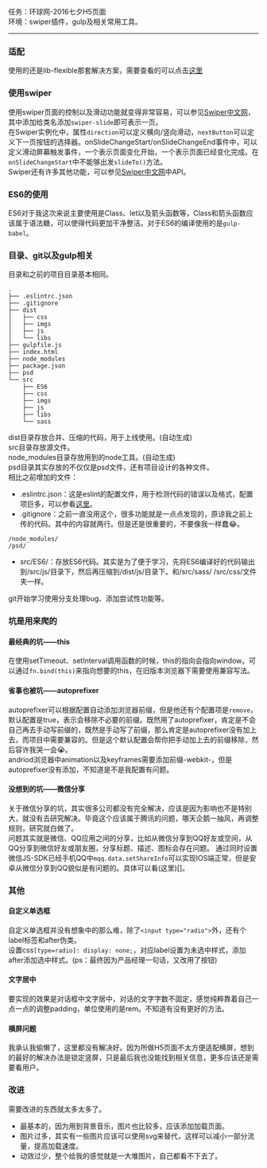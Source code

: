 任务：环球网-2016七夕H5页面  
环境：swiper插件，gulp及相关常用工具。

---

### 适配
使用的还是lib-flexible那套解决方案，需要查看的可以点击[这里](https://github.com/amfe/lib-flexible)  
### 使用swiper
使用swiper页面的控制以及滑动功能就变得非常容易，可以参见[Swiper中文网](http://www.swiper.com.cn/)，其中添加给类名添加`swiper-slide`即可表示一页。  
在Swiper实例化中，属性`direction`可以定义横向/竖向滑动，`nextButton`可以定义下一页按钮的选择器。onSlideChangeStart/onSlideChangeEnd事件中，可以定义滑动屏幕触发事件，一个表示页面变化开始，一个表示页面已经变化完成。在`onSlideChangeStart`中不能够出发`slideTo()`方法。  
Swiper还有许多其他功能，可以参见[Swiper中文网](http://www.swiper.com.cn/)中API。

### ES6的使用
ES6对于我这次来说主要使用是Class、let以及箭头函数等，Class和箭头函数应该属于语法糖，可以使得代码更加干净整洁。对于ES6的编译使用的是`gulp-babel`。

### 目录、git以及gulp相关
目录和之前的项目目录基本相同。
```
.
├── .eslintrc.json
├── .gitignore
├── dist
│   ├── css
│   ├── imgs
│   ├── js
│   └── libs
├── gulpfile.js
├── index.html
├── node_modules
├── package.json
├── psd
└── src
    ├── ES6
    ├── css
    ├── imgs
    ├── js
    ├── libs
    └── sass
```
dist目录存放合并、压缩的代码，用于上线使用。(自动生成)  
src目录存放源文件。  
node_modules目录存放用到的node工具。(自动生成)  
psd目录其实存放的不仅仅是psd文件，还有项目设计的各种文件。  
相比之前增加的文件：

*  .eslintrc.json：这是eslint的配置文件，用于检测代码的错误以及格式，配置项巨多，可以参看[这里](https://segmentfault.com/a/1190000004468428)。
*  .gitignore：之前一直没用这个，很多功能就是一点点发现的，原谅我之前上传的代码。其中的内容就两行。但是还是很重要的，不要像我一样蠢:joy:。
```
/node_modules/
/psd/
```
* src/ES6/：存放ES6代码。其实是为了便于学习，先将ES6编译好的代码输出到/src/js/目录下，然后再压缩到/dist/js/目录下。和/src/sass/ /src/css/文件夹一样。

git开始学习使用分支处理bug、添加尝试性功能等。

### 坑是用来爬的
#### 最经典的坑——this
在使用setTimeout、setInterval调用函数的时候，this的指向会指向window。可以通过`fn.bind(this)`来指向想要的this，在旧版本浏览器下需要使用兼容写法。

#### 省事也被坑——autoprefixer
autoprefixer可以根据配置自动添加浏览器前缀，但是他还有个配置项是`remove`，默认配置是true，表示会移除不必要的前缀。既然用了autoprefixer，肯定是不会自己再去手动写前缀的，既然是手动写了前缀，那么肯定是autoprefixer没有加上去，而项目中需要兼容的。但是这个默认配置会帮你把手动加上去的前缀移除，然后容许我哭一会:sob:。  
andriod浏览器中animation以及keyframes需要添加前缀-webkit-，但是autoprefixer没有添加，不知道是不是我配置有问题。

#### 没想到的坑——微信分享
关于微信分享的坑，其实很多公司都没有完全解决，应该是因为影响也不是特别大，就没有去研究解决。毕竟这个应该属于腾讯的问题，哪天企鹅一抽风，再调整规则，研究就白做了。  
问题其实就是微信、QQ应用之间的分享，比如从微信分享到QQ好友或空间，从QQ分享到微信好友或朋友圈，分享标题、描述、图标会存在问题。 通过同时设置微信JS-SDK已经手机QQ中`mqq.data.setShareInfo`可以实现IOS端正常，但是安卓从微信分享到QQ貌似是有问题的。具体可以看(这里)[]。

### 其他
#### 自定义单选框
自定义单选框并没有想象中的那么难，除了`<input type="radio">`外，还有个label标签和after伪类。  
设置css`[type=radio]: display: none;`，对应label设置为未选中样式，添加after添加选中样式。(ps：最终因为产品经理一句话，又改用了按钮)

#### 文字居中
要实现的效果是对话框中文字居中，对话的文字字数不固定，感觉纯粹靠着自己一点一点的调整padding，单位使用的是rem。不知道有没有更好的方法。

#### 横屏问题
我承认我偷懒了，这里都没有解决好。因为所做H5页面不太方便适配横屏，想到的最好的解决办法是锁定竖屏，只是最后我也没能找到相关信息，更多应该还是需要看用户。

### 改进
需要改进的东西就太多太多了。 
 
* 最基本的，因为用到背景音乐，图片也比较多，应该添加加载页面。
* 图片过多，其实有一些图片应该可以使用svg来替代，这样可以减小一部分流量，提高加载速度。
* 动效过少，整个给我的感觉就是一大堆图片，自己都看不下去了。